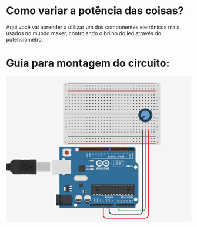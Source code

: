 # Como variar a potência das coisas?

Aqui você vai aprender a utilizar um dos componentes eletrônicos mais usados no mundo maker, controlando o brilho do led através do potenciômetro.

# Guia para montagem do circuito:

![Variar Potência](https://raw.githubusercontent.com/orientcode/variar-potencia/master/potenciometro.png)
